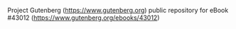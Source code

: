 Project Gutenberg (https://www.gutenberg.org) public repository for eBook #43012 (https://www.gutenberg.org/ebooks/43012)
